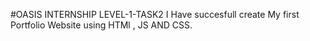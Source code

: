 #OASIS INTERNSHIP
LEVEL-1-TASK2 
I Have succesfull create My first Portfolio Website using HTMl , JS AND CSS.
